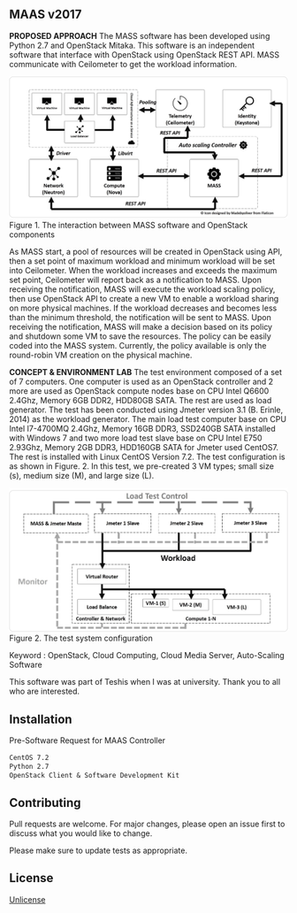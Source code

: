## MAAS v2017
**PROPOSED APPROACH**
The MASS software has been developed using Python 2.7 and OpenStack Mitaka. This software is an independent software that interface with OpenStack using OpenStack REST API. MASS communicate with Ceilometer to get the workload information. 

![](images/f1_pic.jpg)
Figure 1. The interaction between MASS software and OpenStack components

As MASS start, a pool of resources will be created in OpenStack using API, then a set point of maximum workload and minimum workload will be set into Ceilometer. When the workload increases and exceeds the maximum set point, Ceilometer will report back as a notification to MASS. Upon receiving the notification, MASS will execute the workload scaling policy, then use OpenStack API to create a new VM to enable a workload sharing on more physical machines.  If the workload decreases and becomes less than the minimum threshold, the notification will be sent to MASS. Upon receiving the notification, MASS will make a decision based on its policy and shutdown some VM to save the resources. The policy can be easily coded into the MASS system. Currently, the policy available is only the round-robin VM creation on the physical machine. 

**CONCEPT & ENVIRONMENT LAB**
The test environment composed of a set of 7 computers.  One computer is used as an OpenStack controller and 2 more are used as OpenStack compute nodes base on CPU Intel Q6600 2.4Ghz, Memory 6GB DDR2, HDD80GB SATA.  The rest are used as load generator. The test has been conducted using Jmeter version 3.1 (B. Erinle, 2014) as the workload generator. The main load test computer base on CPU Intel I7-4700MQ 2.4Ghz, Memory 16GB DDR3, SSD240GB SATA installed with Windows 7 and two more load test slave base on CPU Intel E750 2.93Ghz, Memory 2GB DDR3, HDD160GB SATA for Jmeter used CentOS7.  The rest is installed with Linux CentOS Version 7.2. The test configuration is as shown in Figure. 2. In this test, we pre-created 3 VM types; small size (s), medium size (M), and large size (L). 

![](images/f2_pic.jpg)
Figure 2. The test system configuration

Keyword : OpenStack, Cloud Computing, Cloud Media Server, Auto-Scaling Software

This software was part of Teshis when I was at university. Thank you to all who are interested.

## Installation
Pre-Software Request for MAAS Controller

```
CentOS 7.2
Python 2.7
OpenStack Client & Software Development Kit
```

## Contributing
Pull requests are welcome. For major changes, please open an issue first to discuss what you would like to change.

Please make sure to update tests as appropriate.

## License
[Unlicense](https://unlicense.org)
